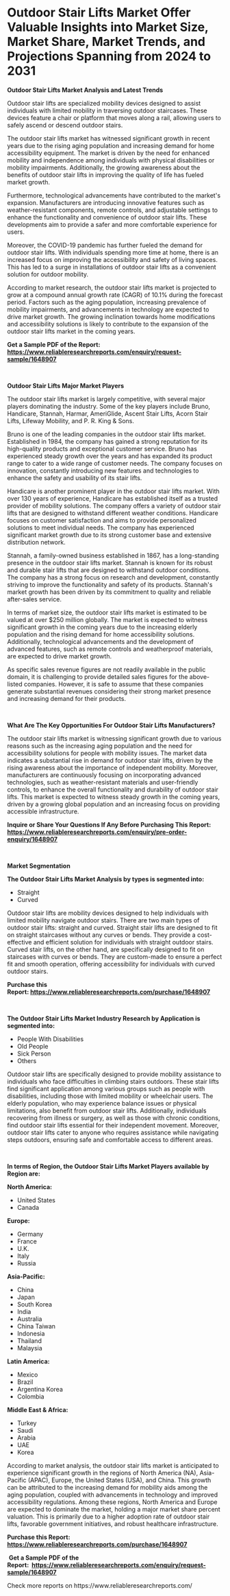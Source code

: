 <p><h1>Outdoor Stair Lifts Market Offer Valuable Insights into Market Size, Market Share, Market Trends, and Projections Spanning from 2024 to 2031</h1></p><p><strong>Outdoor Stair Lifts Market Analysis and Latest Trends</strong></p>
<p><p>Outdoor stair lifts are specialized mobility devices designed to assist individuals with limited mobility in traversing outdoor staircases. These devices feature a chair or platform that moves along a rail, allowing users to safely ascend or descend outdoor stairs.</p><p>The outdoor stair lifts market has witnessed significant growth in recent years due to the rising aging population and increasing demand for home accessibility equipment. The market is driven by the need for enhanced mobility and independence among individuals with physical disabilities or mobility impairments. Additionally, the growing awareness about the benefits of outdoor stair lifts in improving the quality of life has fueled market growth.</p><p>Furthermore, technological advancements have contributed to the market's expansion. Manufacturers are introducing innovative features such as weather-resistant components, remote controls, and adjustable settings to enhance the functionality and convenience of outdoor stair lifts. These developments aim to provide a safer and more comfortable experience for users.</p><p>Moreover, the COVID-19 pandemic has further fueled the demand for outdoor stair lifts. With individuals spending more time at home, there is an increased focus on improving the accessibility and safety of living spaces. This has led to a surge in installations of outdoor stair lifts as a convenient solution for outdoor mobility.</p><p>According to market research, the outdoor stair lifts market is projected to grow at a compound annual growth rate (CAGR) of 10.1% during the forecast period. Factors such as the aging population, increasing prevalence of mobility impairments, and advancements in technology are expected to drive market growth. The growing inclination towards home modifications and accessibility solutions is likely to contribute to the expansion of the outdoor stair lifts market in the coming years.</p></p>
<p><strong>Get a Sample PDF of the Report:&nbsp; <a href="https://www.reliableresearchreports.com/enquiry/request-sample/1648907">https://www.reliableresearchreports.com/enquiry/request-sample/1648907</a></strong></p>
<p>&nbsp;</p>
<p><strong>Outdoor Stair Lifts Major Market Players</strong></p>
<p><p>The outdoor stair lifts market is largely competitive, with several major players dominating the industry. Some of the key players include Bruno, Handicare, Stannah, Harmar, AmeriGlide, Ascent Stair Lifts, Acorn Stair Lifts, Lifeway Mobility, and P. R. King & Sons.</p><p>Bruno is one of the leading companies in the outdoor stair lifts market. Established in 1984, the company has gained a strong reputation for its high-quality products and exceptional customer service. Bruno has experienced steady growth over the years and has expanded its product range to cater to a wide range of customer needs. The company focuses on innovation, constantly introducing new features and technologies to enhance the safety and usability of its stair lifts.</p><p>Handicare is another prominent player in the outdoor stair lifts market. With over 130 years of experience, Handicare has established itself as a trusted provider of mobility solutions. The company offers a variety of outdoor stair lifts that are designed to withstand different weather conditions. Handicare focuses on customer satisfaction and aims to provide personalized solutions to meet individual needs. The company has experienced significant market growth due to its strong customer base and extensive distribution network.</p><p>Stannah, a family-owned business established in 1867, has a long-standing presence in the outdoor stair lifts market. Stannah is known for its robust and durable stair lifts that are designed to withstand outdoor conditions. The company has a strong focus on research and development, constantly striving to improve the functionality and safety of its products. Stannah's market growth has been driven by its commitment to quality and reliable after-sales service.</p><p>In terms of market size, the outdoor stair lifts market is estimated to be valued at over $250 million globally. The market is expected to witness significant growth in the coming years due to the increasing elderly population and the rising demand for home accessibility solutions. Additionally, technological advancements and the development of advanced features, such as remote controls and weatherproof materials, are expected to drive market growth.</p><p>As specific sales revenue figures are not readily available in the public domain, it is challenging to provide detailed sales figures for the above-listed companies. However, it is safe to assume that these companies generate substantial revenues considering their strong market presence and increasing demand for their products.</p></p>
<p>&nbsp;</p>
<p><strong>What Are The Key Opportunities For Outdoor Stair Lifts Manufacturers?</strong></p>
<p><p>The outdoor stair lifts market is witnessing significant growth due to various reasons such as the increasing aging population and the need for accessibility solutions for people with mobility issues. The market data indicates a substantial rise in demand for outdoor stair lifts, driven by the rising awareness about the importance of independent mobility. Moreover, manufacturers are continuously focusing on incorporating advanced technologies, such as weather-resistant materials and user-friendly controls, to enhance the overall functionality and durability of outdoor stair lifts. This market is expected to witness steady growth in the coming years, driven by a growing global population and an increasing focus on providing accessible infrastructure.</p></p>
<p><strong>Inquire or Share Your Questions If Any Before Purchasing This Report: <a href="https://www.reliableresearchreports.com/enquiry/pre-order-enquiry/1648907">https://www.reliableresearchreports.com/enquiry/pre-order-enquiry/1648907</a></strong></p>
<p>&nbsp;</p>
<p><strong>Market Segmentation</strong></p>
<p><strong>The Outdoor Stair Lifts Market Analysis by types is segmented into:</strong></p>
<p><ul><li>Straight</li><li>Curved</li></ul></p>
<p><p>Outdoor stair lifts are mobility devices designed to help individuals with limited mobility navigate outdoor stairs. There are two main types of outdoor stair lifts: straight and curved. Straight stair lifts are designed to fit on straight staircases without any curves or bends. They provide a cost-effective and efficient solution for individuals with straight outdoor stairs. Curved stair lifts, on the other hand, are specifically designed to fit on staircases with curves or bends. They are custom-made to ensure a perfect fit and smooth operation, offering accessibility for individuals with curved outdoor stairs.</p></p>
<p><strong>Purchase this Report:&nbsp;<a href="https://www.reliableresearchreports.com/purchase/1648907">https://www.reliableresearchreports.com/purchase/1648907</a></strong></p>
<p>&nbsp;</p>
<p><strong>The Outdoor Stair Lifts Market Industry Research by Application is segmented into:</strong></p>
<p><ul><li>People With Disabilities</li><li>Old People</li><li>Sick Person</li><li>Others</li></ul></p>
<p><p>Outdoor stair lifts are specifically designed to provide mobility assistance to individuals who face difficulties in climbing stairs outdoors. These stair lifts find significant application among various groups such as people with disabilities, including those with limited mobility or wheelchair users. The elderly population, who may experience balance issues or physical limitations, also benefit from outdoor stair lifts. Additionally, individuals recovering from illness or surgery, as well as those with chronic conditions, find outdoor stair lifts essential for their independent movement. Moreover, outdoor stair lifts cater to anyone who requires assistance while navigating steps outdoors, ensuring safe and comfortable access to different areas.</p></p>
<p>&nbsp;</p>
<p><strong>In terms of Region, the Outdoor Stair Lifts Market Players available by Region are:</strong></p>
<p>
    <p> <strong> North America: </strong>
        <ul>
            <li>United States</li>
            <li>Canada</li>
        </ul>
        </p> 
    <p> <strong> Europe: </strong>
        <ul>
            <li>Germany</li>
            <li>France</li>
            <li>U.K.</li>
            <li>Italy</li>
            <li>Russia</li>
        </ul>
        </p> 
    <p> <strong> Asia-Pacific: </strong>
        <ul>
            <li>China</li>
            <li>Japan</li>
            <li>South Korea</li>
            <li>India</li>
            <li>Australia</li>
            <li>China Taiwan</li>
            <li>Indonesia</li>
            <li>Thailand</li>
            <li>Malaysia</li>
        </ul>
        </p> 
    <p> <strong> Latin America: </strong>
        <ul>
            <li>Mexico</li>
            <li>Brazil</li>
            <li>Argentina Korea</li>
            <li>Colombia</li>
        </ul>
        </p> 
    <p> <strong> Middle East & Africa: </strong>
        <ul>
            <li>Turkey</li>
            <li>Saudi</li>
            <li>Arabia</li>
            <li>UAE</li>
            <li>Korea</li>
        </ul>
    </p>
    </p>
<p><p>According to market analysis, the outdoor stair lifts market is anticipated to experience significant growth in the regions of North America (NA), Asia-Pacific (APAC), Europe, the United States (USA), and China. This growth can be attributed to the increasing demand for mobility aids among the aging population, coupled with advancements in technology and improved accessibility regulations. Among these regions, North America and Europe are expected to dominate the market, holding a major market share percent valuation. This is primarily due to a higher adoption rate of outdoor stair lifts, favorable government initiatives, and robust healthcare infrastructure.</p></p>
<p><strong>Purchase this Report: <a href="https://www.reliableresearchreports.com/purchase/1648907">https://www.reliableresearchreports.com/purchase/1648907</a></strong></p>
<p>&nbsp;<strong>Get a Sample PDF of the Report:&nbsp;&nbsp;<a href="https://www.reliableresearchreports.com/enquiry/request-sample/1648907">https://www.reliableresearchreports.com/enquiry/request-sample/1648907</a></strong></p>
<p><strong></strong></p>
<p>Check more reports on https://www.reliableresearchreports.com/</p>